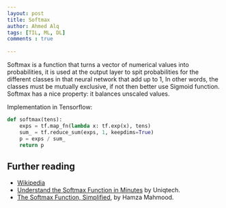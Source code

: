 ```yaml
---
layout: post
title: Softmax
author: Ahmed Alq
tags: [TIL, ML, DL]
comments : true
 
---
```


Softmax is a function that turns a vector of numerical values into probabilities, it is used at the output layer to spit probabilities for the different classes in that neural network that add up to 1, In other words, the classes must be mutually exclusive, if not then better use Sigmoid function. Softmax has a nice property: it balances unscaled values. 

Implementation in Tensorflow:

```python
def softmax(tens):
    exps = tf.map_fn(lambda x: tf.exp(x), tens)
    sum_ = tf.reduce_sum(exps, 1, keepdims=True)
    p = exps / sum_
    return p
```



## Further reading

* [Wikipedia](https://en.wikipedia.org/wiki/Softmax_function)
* [Understand the Softmax Function in Minutes](https://medium.com/data-science-bootcamp/understand-the-softmax-function-in-minutes-f3a59641e86d) by Uniqtech.
* [The Softmax Function, Simplified](https://towardsdatascience.com/softmax-function-simplified-714068bf8156), by Hamza Mahmood. 



 

 

